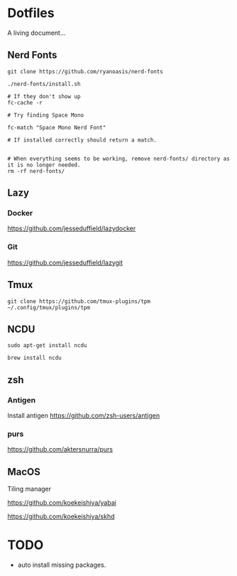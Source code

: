 # Dotfiles

A living document...

## Nerd Fonts

```
git clone https://github.com/ryanoasis/nerd-fonts

./nerd-fonts/install.sh

# If they don't show up
fc-cache -r

# Try finding Space Mono

fc-match "Space Mono Nerd Font"

# If installed correctly should return a match.


# When everything seems to be working, remove nerd-fonts/ directory as it is no longer needed.
rm -rf nerd-fonts/

```



## Lazy

### Docker

https://github.com/jesseduffield/lazydocker

### Git

https://github.com/jesseduffield/lazygit

## Tmux

```
git clone https://github.com/tmux-plugins/tpm ~/.config/tmux/plugins/tpm
```

## NCDU

`sudo apt-get install ncdu`

`brew install ncdu`

## zsh

### Antigen

Install antigen https://github.com/zsh-users/antigen

### purs

https://github.com/aktersnurra/purs

## MacOS

Tiling manager

https://github.com/koekeishiya/yabai

https://github.com/koekeishiya/skhd

# TODO

* auto install missing packages. 
